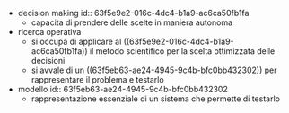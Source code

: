 - decision making
  id:: 63f5e9e2-016c-4dc4-b1a9-ac6ca50fb1fa
	- capacita di prendere delle scelte in maniera autonoma
- ricerca operativa
	- si occupa di applicare al ((63f5e9e2-016c-4dc4-b1a9-ac6ca50fb1fa)) il metodo scientifico per la scelta ottimizzata delle decisioni
	- si avvale di un ((63f5eb63-ae24-4945-9c4b-bfc0bb432302)) per rappresentare il problema e testarlo
- modello
  id:: 63f5eb63-ae24-4945-9c4b-bfc0bb432302
	- rappresentazione essenziale di un sistema che permette di testarlo